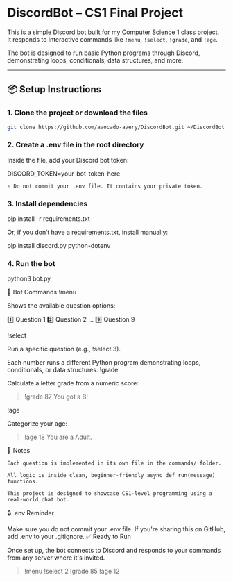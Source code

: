 # DiscordBot – CS1 Final Project

This is a simple Discord bot built for my Computer Science 1 class project.  
It responds to interactive commands like `!menu`, `!select`, `!grade`, and `!age`.

The bot is designed to run basic Python programs through Discord, demonstrating loops, conditionals, data structures, and more.

---

## 📦 Setup Instructions

### 1. Clone the project or download the files

```bash
git clone https://github.com/avocado-avery/DiscordBot.git ~/DiscordBot && cd DiscordBot
```

### 2. Create a .env file in the root directory

Inside the file, add your Discord bot token:

DISCORD_TOKEN=your-bot-token-here

    ⚠️ Do not commit your .env file. It contains your private token.


### 3. Install dependencies

pip install -r requirements.txt

Or, if you don’t have a requirements.txt, install manually:

pip install discord.py python-dotenv

### 4. Run the bot

python3 bot.py

💬 Bot Commands
!menu

Shows the available question options:

1️⃣  Question 1
2️⃣  Question 2
...
9️⃣  Question 9

!select <number>

Run a specific question (e.g., !select 3).

Each number runs a different Python program demonstrating loops, conditionals, or data structures.
!grade <score>

Calculate a letter grade from a numeric score:

> !grade 87
You got a B!

!age <number>

Categorize your age:

> !age 18
You are a Adult.

📝 Notes

    Each question is implemented in its own file in the commands/ folder.

    All logic is inside clean, beginner-friendly async def run(message) functions.

    This project is designed to showcase CS1-level programming using a real-world chat bot.

🔒 .env Reminder

Make sure you do not commit your .env file.
If you're sharing this on GitHub, add .env to your .gitignore.
✅ Ready to Run

Once set up, the bot connects to Discord and responds to your commands from any server where it's invited.

> !menu
> !select 2
> !grade 85
> !age 12


